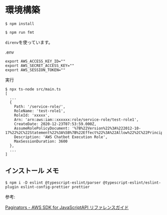 # 環境構築

```
$ npm install

$ npm run fmt
```

`direnv`を使っています。

.env
```
export AWS_ACCESS_KEY_ID=""
export AWS_SECRET_ACCESS_KEY=""
export AWS_SESSION_TOKEN=""
```

実行
```
$ npx ts-node src/main.ts
[
  ...
  {
    Path: '/service-role/',
    RoleName: 'test-role1',
    RoleId: 'xxxxx',
    Arn: 'arn:aws:iam::xxxxxx:role/service-role/test-role1',
    CreateDate: 2020-12-23T07:53:59.000Z,
    AssumeRolePolicyDocument: '%7B%22Version%22%3A%222012-10-17%22%2C%22Statement%22%3A%5B%7B%22Effect%22%3A%22Allow%22%2C%22Principal%22%3A%7B%22Service%22%3A%22chatbot.amazonaws.com%22%7D%2C%22Action%22%3A%22sts%3AAssumeRole%22%7D%5D%7D',
    Description: 'AWS Chatbot Execution Role',
    MaxSessionDuration: 3600
  },
  ...
]

```

## インストール メモ

```
$ npm i -D eslint @typescript-eslint/parser @typescript-eslint/eslint-plugin eslint-config-prettier prettier
```

参考:

[Paginators - AWS SDK for JavaScriptAPI リファレンスガイド](https://docs.aws.amazon.com/AWSJavaScriptSDK/v3/latest/index.html#paginators)